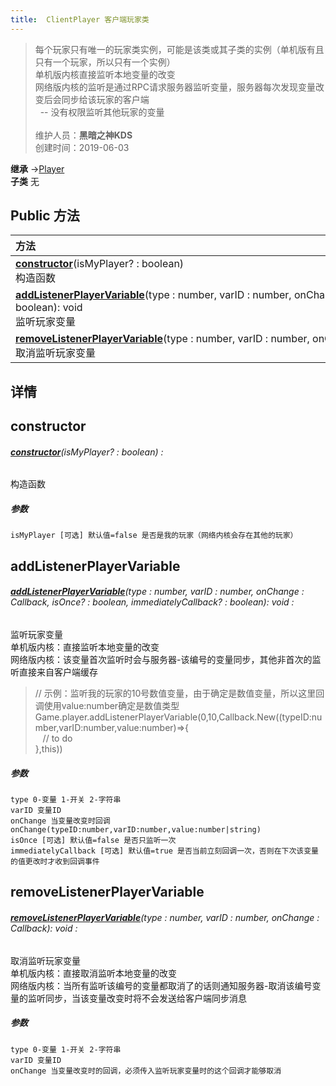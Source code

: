 ```yaml
---
title:  ClientPlayer 客户端玩家类
---
```

>每个玩家只有唯一的玩家类实例，可能是该类或其子类的实例（单机版有且只有一个玩家，所以只有一个实例）<br>单机版内核直接监听本地变量的改变<br>网络版内核的监听是通过RPC请求服务器监听变量，服务器每次发现变量改变后会同步给该玩家的客户端<br>&nbsp;&nbsp;-- 没有权限监听其他玩家的变量<br><br>
>维护人员：**黑暗之神KDS**  
>创建时间：2019-06-03

**继承**  →[Player](/zh_hans/library/2d/common/player)<br>
**子类**  无<br>


## Public 方法
| <div style="width:1000px;text-align:left" >方法</div>                                                                                                                                        |
| -------------------------------------------------------------------------------------------------------------------------------------------------------------------------------------------- |
| **[constructor](#constructor)**(isMyPlayer? : boolean)<br>构造函数                                                                                                                           |
| **[addListenerPlayerVariable](#addlistenerplayervariable)**(type : number,  varID : number,  onChange : Callback,  isOnce? : boolean,  immediatelyCallback? : boolean): void<br>监听玩家变量 |
| **[removeListenerPlayerVariable](#removelistenerplayervariable)**(type : number,  varID : number,  onChange : Callback): void<br>取消监听玩家变量                                            |

## 详情



## constructor
###### **[constructor](#constructor)**(isMyPlayer? : boolean) :
构造函数
##### 参数
	isMyPlayer [可选] 默认值=false 是否是我的玩家（网络内核会存在其他的玩家）



## addListenerPlayerVariable
###### **[addListenerPlayerVariable](#addlistenerplayervariable)**(type : number,  varID : number,  onChange : Callback,  isOnce? : boolean,  immediatelyCallback? : boolean): void :
监听玩家变量<br>
单机版内核：直接监听本地变量的改变<br>
网络版内核：该变量首次监听时会与服务器-该编号的变量同步，其他非首次的监听直接来自客户端缓存<br>
>// 示例：监听我的玩家的10号数值变量，由于确定是数值变量，所以这里回调使用value:number确定是数值类型<br>
>Game.player.addListenerPlayerVariable(0,10,Callback.New((typeID:number,varID:number,value:number)=>{<br>
>&nbsp;&nbsp;&nbsp;// to do<br>
>},this))<br>
>


##### 参数
	type 0-变量 1-开关 2-字符串
	varID 变量ID
	onChange 当变量改变时回调 onChange(typeID:number,varID:number,value:number|string)
	isOnce [可选] 默认值=false 是否只监听一次
	immediatelyCallback [可选] 默认值=true 是否当前立刻回调一次，否则在下次该变量的值更改时才收到回调事件



## removeListenerPlayerVariable
###### **[removeListenerPlayerVariable](#removelistenerplayervariable)**(type : number,  varID : number,  onChange : Callback): void :
取消监听玩家变量<br>
单机版内核：直接取消监听本地变量的改变<br>
网络版内核：当所有监听该编号的变量都取消了的话则通知服务器-取消该编号变量的监听同步，当该变量改变时将不会发送给客户端同步消息
##### 参数
	type 0-变量 1-开关 2-字符串
	varID 变量ID
	onChange 当变量改变时的回调，必须传入监听玩家变量时的这个回调才能够取消





